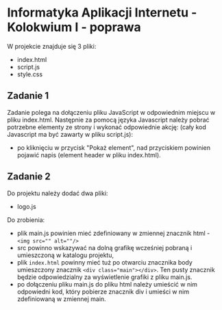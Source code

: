 # Informatyka Aplikacji Internetu - Kolokwium I - poprawa

W projekcie znajduje się 3 pliki: 
- index.html
- script.js
- style.css

## Zadanie 1

Zadanie polega na dołączeniu pliku JavaScript w odpowiednim miejscu w pliku index.html.
Następnie za pomocą języka Javascript należy pobrać potrzebne elementy ze strony i wykonać odpowiednie akcję:
(cały kod Javascript ma być zawarty w pliku script.js):
- po kliknięciu w przycisk "Pokaż element", nad przyciskiem powinien pojawić napis (element header w pliku index.html).

## Zadanie 2

Do projektu należy dodać dwa pliki:
- logo.js


Do zrobienia:
- plik main.js powinien mieć zdefiniowany w zmiennej znacznik html - `<img src="" alt=""/>`
- src powinno wskazywać na dolną grafikę wcześniej pobraną i umieszczoną w katalogu projektu,
- plik `index.html` powinny mieć tuż po otwarciu znacznika body umieszczony znacznik `<div class="main"></div>`. 
Ten pusty znacznik będzie odpowiedzialny za wyświetlenie grafiki z pliku main.js.
- po dołączeniu pliku main.js do pliku html należy umieścić w nim odpowiedni kod, który pobierze znacznik div i umieści w nim zdefiniowaną w zmiennej main.